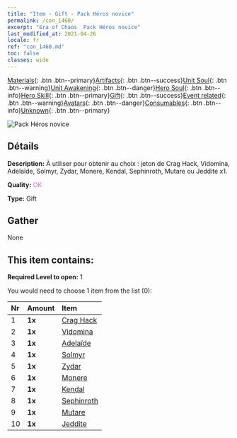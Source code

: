 ```yaml
---
title: "Item - Gift - Pack Héros novice"
permalink: /con_1460/
excerpt: "Era of Chaos  Pack Héros novice"
last_modified_at: 2021-04-26
locale: fr
ref: "con_1460.md"
toc: false
classes: wide
---
```

 [Materials](/ItemsFR/){: .btn .btn--primary}[Artifacts](/ItemsFR/Artifacts/){: .btn .btn--success}[Unit Soul](/ItemsFR/UnitSoul/){: .btn .btn--warning}[Unit Awakening](/ItemsFR/UnitAwakening/){: .btn .btn--danger}[Hero Soul](/ItemsFR/HeroSoul/){: .btn .btn--info}[Hero Skill](/ItemsFR/HeroSkill/){: .btn .btn--primary}[Gift](/ItemsFR/Gift/){: .btn .btn--success}[Event related](/ItemsFR/Events/){: .btn .btn--warning}[Avatars](/ItemsFR/Avatars/){: .btn .btn--danger}[Consumables](/ItemsFR/Consumables/){: .btn .btn--info}[Unknown](/ItemsFR/Unknown/){: .btn .btn--primary}

 ![Pack Héros novice](/images/t/i_907074.png)

## Détails
 **Description:** À utiliser pour obtenir au choix : jeton de Crag Hack, Vidomina, Adelaïde, Solmyr, Zydar, Monere, Kendal, Sephinroth, Mutare ou Jeddite x1.

 **Quality:** <span style="color: #DA70D6">OK</span>

 **Type:** Gift

## Gather

  None

## This item contains:

 **Required Level to open:** 1

 You would need to choose 1 item from the list (0):

  | Nr | Amount |     Item    |
  |:---|:-------|:------------|
  | 1 |  **1x** | [Crag Hack](/ItemsFR/her_375/) |  | 
  | 2 |  **1x** | [Vidomina](/ItemsFR/her_372/) |  | 
  | 3 |  **1x** | [Adelaïde](/ItemsFR/her_359/) |  | 
  | 4 |  **1x** | [Solmyr](/ItemsFR/her_386/) |  | 
  | 5 |  **1x** | [Zydar](/ItemsFR/her_385/) |  | 
  | 6 |  **1x** | [Monere](/ItemsFR/her_379/) |  | 
  | 7 |  **1x** | [Kendal](/ItemsFR/her_363/) |  | 
  | 8 |  **1x** | [Sephinroth](/ItemsFR/her_392/) |  | 
  | 9 |  **1x** | [Mutare](/ItemsFR/her_389/) |  | 
  | 10 |  **1x** | [Jeddite](/ItemsFR/her_391/) |  | 
